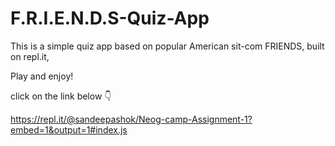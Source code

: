 # F.R.I.E.N.D.S-Quiz-App

This is a simple quiz app based on popular American sit-com FRIENDS,
built on repl.it,

Play and enjoy!

click on the link below 👇

https://repl.it/@sandeepashok/Neog-camp-Assignment-1?embed=1&output=1#index.js
